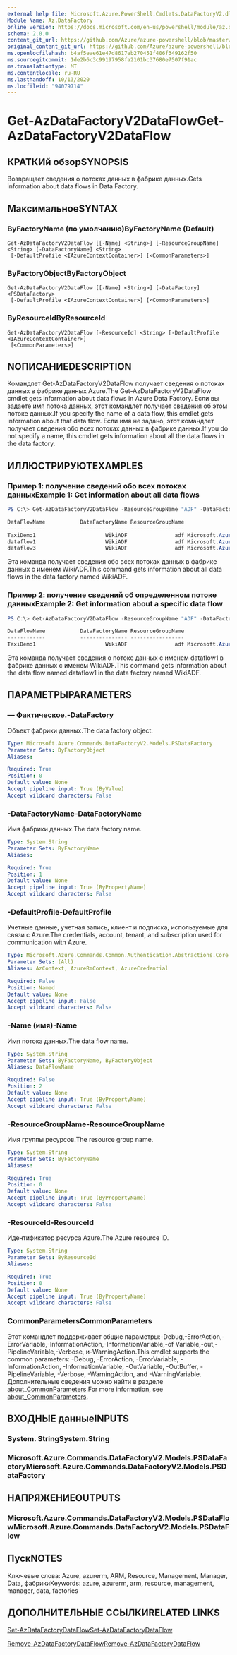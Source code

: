 ```yaml
---
external help file: Microsoft.Azure.PowerShell.Cmdlets.DataFactoryV2.dll-Help.xml
Module Name: Az.DataFactory
online version: https://docs.microsoft.com/en-us/powershell/module/az.datafactory/get-azdatafactoryv2dataflow
schema: 2.0.0
content_git_url: https://github.com/Azure/azure-powershell/blob/master/src/DataFactory/DataFactoryV2/help/Get-AzDataFactoryV2DataFlow.md
original_content_git_url: https://github.com/Azure/azure-powershell/blob/master/src/DataFactory/DataFactoryV2/help/Get-AzDataFactoryV2DataFlow.md
ms.openlocfilehash: b4af5eae61e47d8617eb270451f406f349162f50
ms.sourcegitcommit: 1de2b6c3c99197958fa2101bc37680e7507f91ac
ms.translationtype: MT
ms.contentlocale: ru-RU
ms.lasthandoff: 10/13/2020
ms.locfileid: "94079714"
---
```

# <span data-ttu-id="c9829-101">Get-AzDataFactoryV2DataFlow</span><span class="sxs-lookup"><span data-stu-id="c9829-101">Get-AzDataFactoryV2DataFlow</span></span>

## <span data-ttu-id="c9829-102">КРАТКИй обзор</span><span class="sxs-lookup"><span data-stu-id="c9829-102">SYNOPSIS</span></span>
<span data-ttu-id="c9829-103">Возвращает сведения о потоках данных в фабрике данных.</span><span class="sxs-lookup"><span data-stu-id="c9829-103">Gets information about data flows in Data Factory.</span></span>

## <span data-ttu-id="c9829-104">Максимальное</span><span class="sxs-lookup"><span data-stu-id="c9829-104">SYNTAX</span></span>

### <span data-ttu-id="c9829-105">ByFactoryName (по умолчанию)</span><span class="sxs-lookup"><span data-stu-id="c9829-105">ByFactoryName (Default)</span></span>
```
Get-AzDataFactoryV2DataFlow [[-Name] <String>] [-ResourceGroupName] <String> [-DataFactoryName] <String>
 [-DefaultProfile <IAzureContextContainer>] [<CommonParameters>]
```

### <span data-ttu-id="c9829-106">ByFactoryObject</span><span class="sxs-lookup"><span data-stu-id="c9829-106">ByFactoryObject</span></span>
```
Get-AzDataFactoryV2DataFlow [[-Name] <String>] [-DataFactory] <PSDataFactory>
 [-DefaultProfile <IAzureContextContainer>] [<CommonParameters>]
```

### <span data-ttu-id="c9829-107">ByResourceId</span><span class="sxs-lookup"><span data-stu-id="c9829-107">ByResourceId</span></span>
```
Get-AzDataFactoryV2DataFlow [-ResourceId] <String> [-DefaultProfile <IAzureContextContainer>]
 [<CommonParameters>]
```

## <span data-ttu-id="c9829-108">NОПИСАНИЕ</span><span class="sxs-lookup"><span data-stu-id="c9829-108">DESCRIPTION</span></span>
<span data-ttu-id="c9829-109">Командлет Get-AzDataFactoryV2DataFlow получает сведения о потоках данных в фабрике данных Azure.</span><span class="sxs-lookup"><span data-stu-id="c9829-109">The Get-AzDataFactoryV2DataFlow cmdlet gets information about data flows in Azure Data Factory.</span></span>
<span data-ttu-id="c9829-110">Если вы задаете имя потока данных, этот командлет получает сведения об этом потоке данных.</span><span class="sxs-lookup"><span data-stu-id="c9829-110">If you specify the name of a data flow, this cmdlet gets information about that data flow.</span></span>
<span data-ttu-id="c9829-111">Если имя не задано, этот командлет получает сведения обо всех потоках данных в фабрике данных.</span><span class="sxs-lookup"><span data-stu-id="c9829-111">If you do not specify a name, this cmdlet gets information about all the data flows in the data factory.</span></span>

## <span data-ttu-id="c9829-112">ИЛЛЮСТРИРУЮТ</span><span class="sxs-lookup"><span data-stu-id="c9829-112">EXAMPLES</span></span>
### <span data-ttu-id="c9829-113">Пример 1: получение сведений обо всех потоках данных</span><span class="sxs-lookup"><span data-stu-id="c9829-113">Example 1: Get information about all data flows</span></span>
```powershell
PS C:\> Get-AzDataFactoryV2DataFlow -ResourceGroupName "ADF" -DataFactoryName "WikiADF"

DataFlowName           DataFactoryName ResourceGroupName                                                    Properties
------------           --------------- -----------------                                                    ----------
TaxiDemo1                      WikiADF               adf Microsoft.Azure.Management.DataFactory.Models.MappingDataFlow
dataflow1                      WikiADF               adf Microsoft.Azure.Management.DataFactory.Models.MappingDataFlow
dataflow3                      WikiADF               adf Microsoft.Azure.Management.DataFactory.Models.MappingDataFlow
```

<span data-ttu-id="c9829-114">Эта команда получает сведения обо всех потоках данных в фабрике данных с именем WikiADF.</span><span class="sxs-lookup"><span data-stu-id="c9829-114">This command gets information about all data flows in the data factory named WikiADF.</span></span>

### <span data-ttu-id="c9829-115">Пример 2: получение сведений об определенном потоке данных</span><span class="sxs-lookup"><span data-stu-id="c9829-115">Example 2: Get information about a specific data flow</span></span>
```powershell
PS C:\> Get-AzDataFactoryV2DataFlow -ResourceGroupName "ADF" -DataFactoryName "WikiADF" -Name "dataflow1"

DataFlowName           DataFactoryName ResourceGroupName                                                    Properties
------------           --------------- -----------------                                                    ----------
TaxiDemo1                      WikiADF               adf Microsoft.Azure.Management.DataFactory.Models.MappingDataFlow
```

<span data-ttu-id="c9829-116">Эта команда получает сведения о потоке данных с именем dataflow1 в фабрике данных с именем WikiADF.</span><span class="sxs-lookup"><span data-stu-id="c9829-116">This command gets information about the data flow named dataflow1 in the data factory named WikiADF.</span></span>

## <span data-ttu-id="c9829-117">ПАРАМЕТРЫ</span><span class="sxs-lookup"><span data-stu-id="c9829-117">PARAMETERS</span></span>

### <span data-ttu-id="c9829-118">— Фактическое.</span><span class="sxs-lookup"><span data-stu-id="c9829-118">-DataFactory</span></span>
<span data-ttu-id="c9829-119">Объект фабрики данных.</span><span class="sxs-lookup"><span data-stu-id="c9829-119">The data factory object.</span></span>

```yaml
Type: Microsoft.Azure.Commands.DataFactoryV2.Models.PSDataFactory
Parameter Sets: ByFactoryObject
Aliases:

Required: True
Position: 0
Default value: None
Accept pipeline input: True (ByValue)
Accept wildcard characters: False
```

### <span data-ttu-id="c9829-120">-DataFactoryName</span><span class="sxs-lookup"><span data-stu-id="c9829-120">-DataFactoryName</span></span>
<span data-ttu-id="c9829-121">Имя фабрики данных.</span><span class="sxs-lookup"><span data-stu-id="c9829-121">The data factory name.</span></span>

```yaml
Type: System.String
Parameter Sets: ByFactoryName
Aliases:

Required: True
Position: 1
Default value: None
Accept pipeline input: True (ByPropertyName)
Accept wildcard characters: False
```

### <span data-ttu-id="c9829-122">-DefaultProfile</span><span class="sxs-lookup"><span data-stu-id="c9829-122">-DefaultProfile</span></span>
<span data-ttu-id="c9829-123">Учетные данные, учетная запись, клиент и подписка, используемые для связи с Azure.</span><span class="sxs-lookup"><span data-stu-id="c9829-123">The credentials, account, tenant, and subscription used for communication with Azure.</span></span>

```yaml
Type: Microsoft.Azure.Commands.Common.Authentication.Abstractions.Core.IAzureContextContainer
Parameter Sets: (All)
Aliases: AzContext, AzureRmContext, AzureCredential

Required: False
Position: Named
Default value: None
Accept pipeline input: False
Accept wildcard characters: False
```

### <span data-ttu-id="c9829-124">-Name (имя)</span><span class="sxs-lookup"><span data-stu-id="c9829-124">-Name</span></span>
<span data-ttu-id="c9829-125">Имя потока данных.</span><span class="sxs-lookup"><span data-stu-id="c9829-125">The data flow name.</span></span>

```yaml
Type: System.String
Parameter Sets: ByFactoryName, ByFactoryObject
Aliases: DataFlowName

Required: False
Position: 2
Default value: None
Accept pipeline input: True (ByPropertyName)
Accept wildcard characters: False
```

### <span data-ttu-id="c9829-126">-ResourceGroupName</span><span class="sxs-lookup"><span data-stu-id="c9829-126">-ResourceGroupName</span></span>
<span data-ttu-id="c9829-127">Имя группы ресурсов.</span><span class="sxs-lookup"><span data-stu-id="c9829-127">The resource group name.</span></span>

```yaml
Type: System.String
Parameter Sets: ByFactoryName
Aliases:

Required: True
Position: 0
Default value: None
Accept pipeline input: True (ByPropertyName)
Accept wildcard characters: False
```

### <span data-ttu-id="c9829-128">-ResourceId</span><span class="sxs-lookup"><span data-stu-id="c9829-128">-ResourceId</span></span>
<span data-ttu-id="c9829-129">Идентификатор ресурса Azure.</span><span class="sxs-lookup"><span data-stu-id="c9829-129">The Azure resource ID.</span></span>

```yaml
Type: System.String
Parameter Sets: ByResourceId
Aliases:

Required: True
Position: 0
Default value: None
Accept pipeline input: True (ByPropertyName)
Accept wildcard characters: False
```

### <span data-ttu-id="c9829-130">CommonParameters</span><span class="sxs-lookup"><span data-stu-id="c9829-130">CommonParameters</span></span>
<span data-ttu-id="c9829-131">Этот командлет поддерживает общие параметры:-Debug,-ErrorAction,-ErrorVariable,-InformationAction,-InformationVariable,-of Variable,-out,-PipelineVariable,-Verbose, и-WarningAction.</span><span class="sxs-lookup"><span data-stu-id="c9829-131">This cmdlet supports the common parameters: -Debug, -ErrorAction, -ErrorVariable, -InformationAction, -InformationVariable, -OutVariable, -OutBuffer, -PipelineVariable, -Verbose, -WarningAction, and -WarningVariable.</span></span> <span data-ttu-id="c9829-132">Дополнительные сведения можно найти в разделе [about_CommonParameters](http://go.microsoft.com/fwlink/?LinkID=113216).</span><span class="sxs-lookup"><span data-stu-id="c9829-132">For more information, see [about_CommonParameters](http://go.microsoft.com/fwlink/?LinkID=113216).</span></span>

## <span data-ttu-id="c9829-133">ВХОДНЫЕ данные</span><span class="sxs-lookup"><span data-stu-id="c9829-133">INPUTS</span></span>

### <span data-ttu-id="c9829-134">System. String</span><span class="sxs-lookup"><span data-stu-id="c9829-134">System.String</span></span>

### <span data-ttu-id="c9829-135">Microsoft.Azure.Commands.DataFactoryV2.Models.PSDataFactory</span><span class="sxs-lookup"><span data-stu-id="c9829-135">Microsoft.Azure.Commands.DataFactoryV2.Models.PSDataFactory</span></span>

## <span data-ttu-id="c9829-136">НАПРЯЖЕНИЕ</span><span class="sxs-lookup"><span data-stu-id="c9829-136">OUTPUTS</span></span>

### <span data-ttu-id="c9829-137">Microsoft.Azure.Commands.DataFactoryV2.Models.PSDataFlow</span><span class="sxs-lookup"><span data-stu-id="c9829-137">Microsoft.Azure.Commands.DataFactoryV2.Models.PSDataFlow</span></span>

## <span data-ttu-id="c9829-138">Пуск</span><span class="sxs-lookup"><span data-stu-id="c9829-138">NOTES</span></span>
<span data-ttu-id="c9829-139">Ключевые слова: Azure, azurerm, ARM, Resource, Management, Manager, Data, фабрики</span><span class="sxs-lookup"><span data-stu-id="c9829-139">Keywords: azure, azurerm, arm, resource, management, manager, data, factories</span></span>

## <span data-ttu-id="c9829-140">ДОПОЛНИТЕЛЬНЫЕ ССЫЛКИ</span><span class="sxs-lookup"><span data-stu-id="c9829-140">RELATED LINKS</span></span>

[<span data-ttu-id="c9829-141">Set-AzDataFactoryDataFlow</span><span class="sxs-lookup"><span data-stu-id="c9829-141">Set-AzDataFactoryDataFlow</span></span>](./Set-AzDataFactoryDataFlow.md)

[<span data-ttu-id="c9829-142">Remove-AzDataFactoryDataFlow</span><span class="sxs-lookup"><span data-stu-id="c9829-142">Remove-AzDataFactoryDataFlow</span></span>](./Remove-AzDataFactoryDataFlow.md)